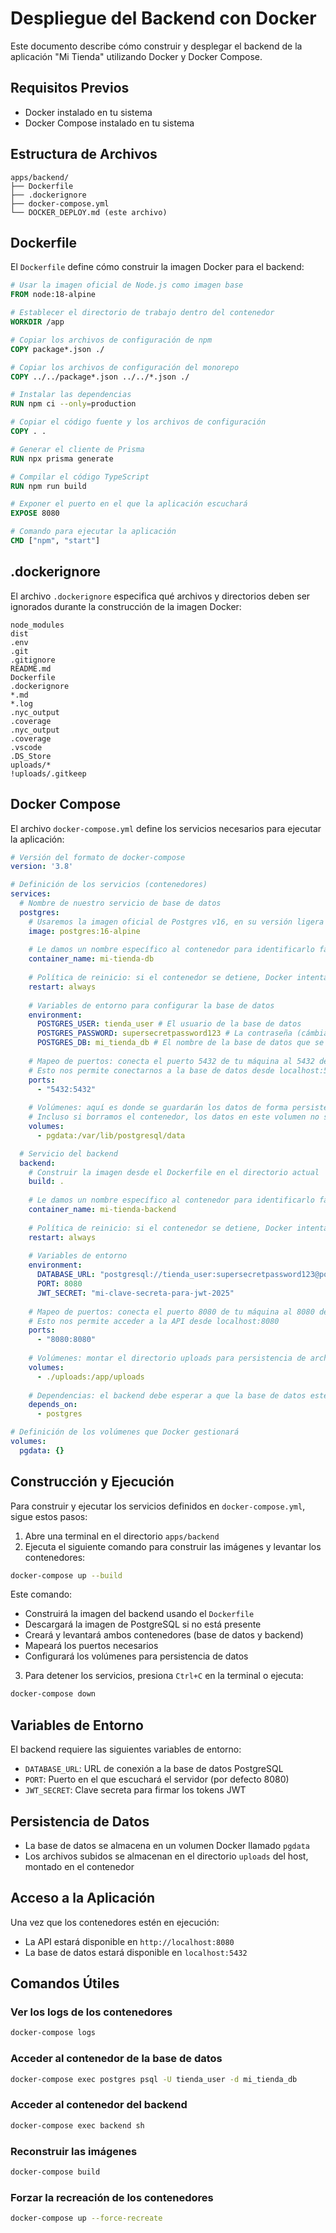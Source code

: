 # Despliegue del Backend con Docker

Este documento describe cómo construir y desplegar el backend de la aplicación "Mi Tienda" utilizando Docker y Docker Compose.

## Requisitos Previos

- Docker instalado en tu sistema
- Docker Compose instalado en tu sistema

## Estructura de Archivos

```
apps/backend/
├── Dockerfile
├── .dockerignore
├── docker-compose.yml
└── DOCKER_DEPLOY.md (este archivo)
```

## Dockerfile

El `Dockerfile` define cómo construir la imagen Docker para el backend:

```dockerfile
# Usar la imagen oficial de Node.js como imagen base
FROM node:18-alpine

# Establecer el directorio de trabajo dentro del contenedor
WORKDIR /app

# Copiar los archivos de configuración de npm
COPY package*.json ./

# Copiar los archivos de configuración del monorepo
COPY ../../package*.json ../../*.json ./

# Instalar las dependencias
RUN npm ci --only=production

# Copiar el código fuente y los archivos de configuración
COPY . .

# Generar el cliente de Prisma
RUN npx prisma generate

# Compilar el código TypeScript
RUN npm run build

# Exponer el puerto en el que la aplicación escuchará
EXPOSE 8080

# Comando para ejecutar la aplicación
CMD ["npm", "start"]
```

## .dockerignore

El archivo `.dockerignore` especifica qué archivos y directorios deben ser ignorados durante la construcción de la imagen Docker:

```
node_modules
dist
.env
.git
.gitignore
README.md
Dockerfile
.dockerignore
*.md
*.log
.nyc_output
.coverage
.nyc_output
.coverage
.vscode
.DS_Store
uploads/*
!uploads/.gitkeep
```

## Docker Compose

El archivo `docker-compose.yml` define los servicios necesarios para ejecutar la aplicación:

```yaml
# Versión del formato de docker-compose
version: '3.8'

# Definición de los servicios (contenedores)
services:
  # Nombre de nuestro servicio de base de datos
  postgres:
    # Usaremos la imagen oficial de Postgres v16, en su versión ligera "alpine"
    image: postgres:16-alpine
    
    # Le damos un nombre específico al contenedor para identificarlo fácilmente
    container_name: mi-tienda-db
    
    # Política de reinicio: si el contenedor se detiene, Docker intentará levantarlo de nuevo
    restart: always
    
    # Variables de entorno para configurar la base de datos
    environment:
      POSTGRES_USER: tienda_user # El usuario de la base de datos
      POSTGRES_PASSWORD: supersecretpassword123 # La contraseña (cámbiala si quieres)
      POSTGRES_DB: mi_tienda_db # El nombre de la base de datos que se creará
      
    # Mapeo de puertos: conecta el puerto 5432 de tu máquina al 5432 del contenedor
    # Esto nos permite conectarnos a la base de datos desde localhost:5432
    ports:
      - "5432:5432"
      
    # Volúmenes: aquí es donde se guardarán los datos de forma persistente
    # Incluso si borramos el contenedor, los datos en este volumen no se perderán
    volumes:
      - pgdata:/var/lib/postgresql/data

  # Servicio del backend
  backend:
    # Construir la imagen desde el Dockerfile en el directorio actual
    build: .
    
    # Le damos un nombre específico al contenedor para identificarlo fácilmente
    container_name: mi-tienda-backend
    
    # Política de reinicio: si el contenedor se detiene, Docker intentará levantarlo de nuevo
    restart: always
    
    # Variables de entorno
    environment:
      DATABASE_URL: "postgresql://tienda_user:supersecretpassword123@postgres:5432/mi_tienda_db?schema=public"
      PORT: 8080
      JWT_SECRET: "mi-clave-secreta-para-jwt-2025"
      
    # Mapeo de puertos: conecta el puerto 8080 de tu máquina al 8080 del contenedor
    # Esto nos permite acceder a la API desde localhost:8080
    ports:
      - "8080:8080"
      
    # Volúmenes: montar el directorio uploads para persistencia de archivos
    volumes:
      - ./uploads:/app/uploads
      
    # Dependencias: el backend debe esperar a que la base de datos esté lista
    depends_on:
      - postgres

# Definición de los volúmenes que Docker gestionará
volumes:
  pgdata: {}
```

## Construcción y Ejecución

Para construir y ejecutar los servicios definidos en `docker-compose.yml`, sigue estos pasos:

1. Abre una terminal en el directorio `apps/backend`
2. Ejecuta el siguiente comando para construir las imágenes y levantar los contenedores:

```bash
docker-compose up --build
```

Este comando:
- Construirá la imagen del backend usando el `Dockerfile`
- Descargará la imagen de PostgreSQL si no está presente
- Creará y levantará ambos contenedores (base de datos y backend)
- Mapeará los puertos necesarios
- Configurará los volúmenes para persistencia de datos

3. Para detener los servicios, presiona `Ctrl+C` en la terminal o ejecuta:

```bash
docker-compose down
```

## Variables de Entorno

El backend requiere las siguientes variables de entorno:

- `DATABASE_URL`: URL de conexión a la base de datos PostgreSQL
- `PORT`: Puerto en el que escuchará el servidor (por defecto 8080)
- `JWT_SECRET`: Clave secreta para firmar los tokens JWT

## Persistencia de Datos

- La base de datos se almacena en un volumen Docker llamado `pgdata`
- Los archivos subidos se almacenan en el directorio `uploads` del host, montado en el contenedor

## Acceso a la Aplicación

Una vez que los contenedores estén en ejecución:

- La API estará disponible en `http://localhost:8080`
- La base de datos estará disponible en `localhost:5432`

## Comandos Útiles

### Ver los logs de los contenedores

```bash
docker-compose logs
```

### Acceder al contenedor de la base de datos

```bash
docker-compose exec postgres psql -U tienda_user -d mi_tienda_db
```

### Acceder al contenedor del backend

```bash
docker-compose exec backend sh
```

### Reconstruir las imágenes

```bash
docker-compose build
```

### Forzar la recreación de los contenedores

```bash
docker-compose up --force-recreate